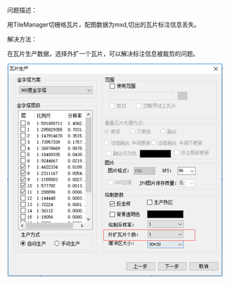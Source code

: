 问题描述：

用TileManager切栅格瓦片，配图数据为mxd,切出的瓦片标注信息丢失。

解决方法：

在瓦片生产数据，选择外扩一个瓦片，可以解决标注信息被裁剪的问题。


![](picture/18.png)
